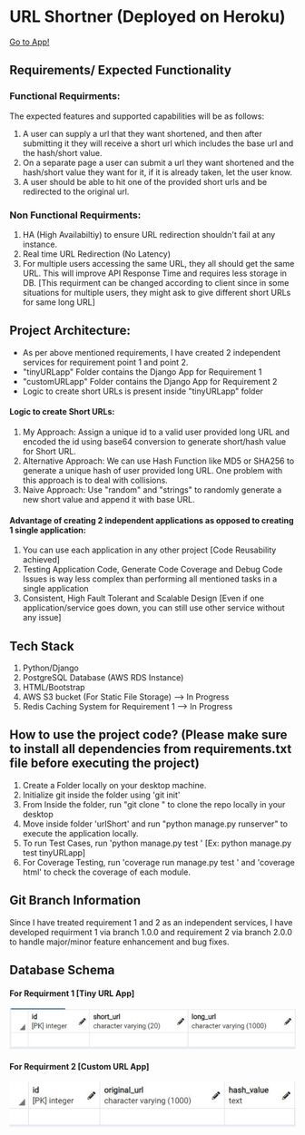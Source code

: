# URL Shortner (Deployed on Heroku)

[Go to App!](https://shortner-project.herokuapp.com/)

## Requirements/ Expected Functionality

### Functional Requirments:
The expected features and supported capabilities will be as follows:
1. A user can supply a url that they want shortened, and then after submitting it they will receive a short url which includes the base url and the hash/short value.
2. On a separate page a user can submit a url they want shortened and the hash/short value they want for it, if it is already taken, let the user know.
3. A user should be able to hit one of the provided short urls and be redirected to the original url.

### Non Functional Requirments:
1. HA (High Availabiltiy) to ensure URL redirection shouldn't fail at any instance.
2. Real time URL Redirection (No Latency)
3. For multiple users accessing the same URL, they all should get the same URL. This will improve API Response Time and requires less storage in DB. [This requirment can be changed according to client since in some situations for multiple users, they might ask to give different short URLs for same long URL]

## Project Architecture:
- As per above mentioned requirements, I have created 2 independent services for requirement point 1 and point 2.
- "tinyURLapp" Folder contains the Django App for Requirement 1
- "customURLapp" Folder contains the Django App for Requirement 2
- Logic to create short URLs is present inside "tinyURLapp" folder

#### Logic to create Short URLs:
1. My Approach: Assign a unique id to a valid user provided long URL and encoded the id using base64 conversion to generate short/hash value for Short URL.
2. Alternative Approach: We can use Hash Function like MD5 or SHA256 to generate a unique hash of user provided long URL. One problem with this approach is to deal with collisions.
3. Naive Approach: Use "random" and "strings" to randomly generate a new short value and append it with base URL.

#### Advantage of creating 2 independent applications as opposed to creating 1 single application: 
1. You can use each application in any other project [Code Reusability achieved]
2. Testing Application Code, Generate Code Coverage and Debug Code Issues is way less complex than performing all mentioned tasks in a single application
3. Consistent, High Fault Tolerant and Scalable Design [Even if one application/service goes down, you can still use other service without any issue]   


## Tech Stack
1. Python/Django
2. PostgreSQL Database (AWS RDS Instance)
3. HTML/Bootstrap
4. AWS S3 bucket (For Static File Storage) --> In Progress
5. Redis Caching System for Requirement 1 --> In Progress


## How to use the project code? (Please make sure to install all dependencies from requirements.txt file before executing the project)
1. Create a Folder locally on your desktop machine.
2. Initialize git inside the folder using 'git init'
3. From Inside the folder, run "git clone <HTTP or SSL git link>" to clone the repo locally in your desktop
4. Move inside folder 'urlShort' and run "python manage.py runserver" to execute the application locally.
5. To run Test Cases, run 'python manage.py test <App Name>' [Ex: python manage.py test tinyURLapp]
6. For Coverage Testing, run 'coverage run manage.py test <App Name>' and 'coverage html' to check the coverage of each module.

## Git Branch Information
Since I have treated requirement 1 and 2 as an independent services, I have developed requirment 1 via branch 1.0.0 and requirement 2 via branch 2.0.0 to handle major/minor feature enhancement and bug fixes.

## Database Schema

#### For Requirment 1 [Tiny URL App]

![db_schema1](db_schema1.JPG)


#### For Requirment 2 [Custom URL App]

![db_schema2](db_schema2.JPG)

